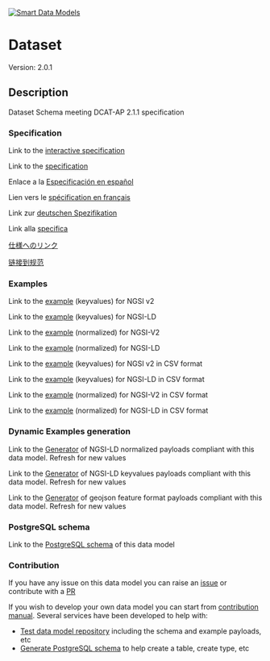 [![Smart Data Models](https://smartdatamodels.org/wp-content/uploads/2022/01/SmartDataModels_logo.png "Logo")](https://smartdatamodels.org)
# Dataset
Version: 2.0.1

## Description 

Dataset Schema meeting DCAT-AP 2.1.1 specification
### Specification

Link to the [interactive specification](https://swagger.lab.fiware.org/?url=https://smart-data-models.github.io/dataModel.DCAT-AP/Dataset/swagger.yaml)

Link to the [specification](https://github.com/smart-data-models/dataModel.DCAT-AP/blob/master/Dataset/doc/spec.md)

Enlace a la [Especificación en español](https://github.com/smart-data-models/dataModel.DCAT-AP/blob/master/Dataset/doc/spec_ES.md)

Lien vers le [spécification en français](https://github.com/smart-data-models/dataModel.DCAT-AP/blob/master/Dataset/doc/spec_FR.md)

Link zur [deutschen Spezifikation](https://github.com/smart-data-models/dataModel.DCAT-AP/blob/master/Dataset/doc/spec_DE.md)

Link alla [specifica](https://github.com/smart-data-models/dataModel.DCAT-AP/blob/master/Dataset/doc/spec_IT.md)

[仕様へのリンク](https://github.com/smart-data-models/dataModel.DCAT-AP/blob/master/Dataset/doc/spec_JA.md)

[链接到规范](https://github.com/smart-data-models/dataModel.DCAT-AP/blob/master/Dataset/doc/spec_ZH.md)
### Examples

Link to the [example](https://smart-data-models.github.io/dataModel.DCAT-AP/Dataset/examples/example.json) (keyvalues) for NGSI v2

Link to the [example](https://smart-data-models.github.io/dataModel.DCAT-AP/Dataset/examples/example.jsonld) (keyvalues) for NGSI-LD

Link to the [example](https://smart-data-models.github.io/dataModel.DCAT-AP/Dataset/examples/example-normalized.json) (normalized) for NGSI-V2

Link to the [example](https://smart-data-models.github.io/dataModel.DCAT-AP/Dataset/examples/example-normalized.jsonld) (normalized) for NGSI-LD

Link to the [example](https://smart-data-models.github.io/dataModel.DCAT-AP/Dataset/examples/example.json.csv) (keyvalues) for NGSI v2 in CSV format

Link to the [example](https://smart-data-models.github.io/dataModel.DCAT-AP/Dataset/examples/example.jsonld.csv) (keyvalues) for NGSI-LD in CSV format

Link to the [example](https://smart-data-models.github.io/dataModel.DCAT-AP/Dataset/examples/example-normalized.json.csv) (normalized) for NGSI-V2 in CSV format

Link to the [example](https://smart-data-models.github.io/dataModel.DCAT-AP/Dataset/examples/example-normalized.jsonld.csv) (normalized) for NGSI-LD in CSV format
### Dynamic Examples generation

Link to the [Generator](https://smartdatamodels.org/extra/ngsi-ld_generator.php?schemaUrl=https://raw.githubusercontent.com/smart-data-models/dataModel.DCAT-AP/master/Dataset/schema.json&email=info@smartdatamodels.org) of NGSI-LD normalized payloads compliant with this data model. Refresh for new values

Link to the [Generator](https://smartdatamodels.org/extra/ngsi-ld_generator_keyvalues.php?schemaUrl=https://raw.githubusercontent.com/smart-data-models/dataModel.DCAT-AP/master/Dataset/schema.json&email=info@smartdatamodels.org) of NGSI-LD keyvalues payloads compliant with this data model. Refresh for new values

Link to the [Generator](https://smartdatamodels.org/extra/geojson_features_generator.php?schemaUrl=https://raw.githubusercontent.com/smart-data-models/dataModel.DCAT-AP/master/Dataset/schema.json&email=info@smartdatamodels.org) of geojson feature format payloads compliant with this data model. Refresh for new values
### PostgreSQL schema

Link to the [PostgreSQL schema](https://smart-data-models.github.io/dataModel.DCAT-AP/Dataset/schema.sql) of this data model
### Contribution

 If you have any issue on this data model you can raise an [issue](https://github.com/smart-data-models/dataModel.DCAT-AP/issues)  or contribute with a [PR](https://github.com/smart-data-models/dataModel.DCAT-AP/pulls)

 If you wish to develop your own data model you can start from [contribution manual](https://bit.ly/contribution_manual). Several services have been developed to help with: 
 - [Test data model repository](https://smartdatamodels.org/index.php/data-models-contribution-api/) including the schema and example payloads, etc
 - [Generate PostgreSQL schema](https://smartdatamodels.org/index.php/sql-service/) to help create a table, create type, etc